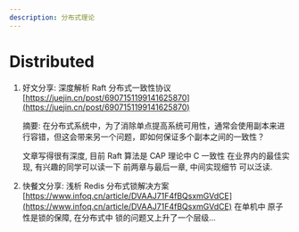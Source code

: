 ```yaml
---
description: 分布式理论
---
```


# Distributed

1. 好文分享: 深度解析 Raft 分布式一致性协议 [https://juejin.cn/post/6907151199141625870](https://juejin.cn/post/6907151199141625870)

   摘要: 在分布式系统中，为了消除单点提高系统可用性，通常会使用副本来进行容错，但这会带来另一个问题，即如何保证多个副本之间的一致性？

   文章写得很有深度, 目前 Raft 算法是 CAP 理论中 C 一致性 在业界内的最佳实现, 有兴趣的同学可以读一下 前两章与最后一章, 中间实现细节 可以泛读.

2. 快餐文分享:  浅析 Redis 分布式锁解决方案  [https://www.infoq.cn/article/DVAAJ71F4fBQsxmGVdCE](https://www.infoq.cn/article/DVAAJ71F4fBQsxmGVdCE) 在单机中 原子性是锁的保障, 在分布式中 锁的问题又上升了一个层级...

